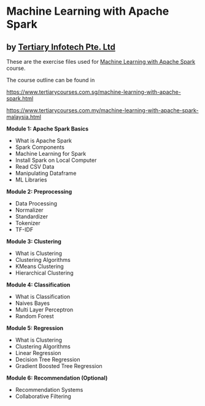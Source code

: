 # Machine Learning with Apache Spark
## by [Tertiary Infotech Pte. Ltd](https://www.tertiarycourses.com.sg/)

These are the exercise files used for [Machine Learning with Apache Spark](https://www.tertiarycourses.com.sg/machine-learning-with-apache-spark.html) course. 

The course outline can be found in 

https://www.tertiarycourses.com.sg/machine-learning-with-apache-spark.html

https://www.tertiarycourses.com.my/machine-learning-with-apache-spark-malaysia.html



<p><strong>Module 1: Apache Spark Basics</strong></p>
<ul>
<li>What is Apache Spark</li>
<li>Spark Components</li>
<li>Machine Learning for Spark</li>
<li>Install Spark on Local Computer</li>
<li>Read CSV Data</li>
<li>Manipulating Dataframe</li>
<li>ML Libraries</li>
</ul>
<p><strong>Module 2: Preprocessing</strong></p>
<ul>
<li>Data Processing</li>
<li>Normalizer</li>
<li>Standardizer</li>
<li>Tokenizer</li>
<li>TF-IDF</li>
</ul>
<p><strong>Module 3: Clustering</strong></p>
<ul>
<li>What is Clustering</li>
<li>Clustering Algorithms</li>
<li>KMeans Clustering</li>
<li>Hierarchical Clustering</li>
</ul>
<p><strong>Module 4: Classification</strong></p>
<ul>
<li>What is Classification</li>
<li>Naives Bayes</li>
<li>Multi Layer Perceptron</li>
<li>Random Forest</li>
</ul>
<p><strong>Module 5: Regression</strong></p>
<ul>
<li>What is Clustering</li>
<li>Clustering Algorithms</li>
<li>Linear Regression</li>
<li>Decision Tree Regression</li>
<li>Gradient Boosted Tree Regression</li>
</ul>
<p><strong>Module 6: Recommendation (Optional)</strong></p>
<ul>
<li>Recommendation Systems</li>
<li>Collaborative Filtering</li>
</ul>

